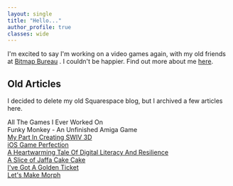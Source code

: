 ```yaml
---
layout: single
title: "Hello..."
author_profile: true
classes: wide
---
```


I'm excited to say I'm working on a video games again, with my old friends at [Bitmap Bureau](https://bitmapbureau.com) . I couldn't be happier. Find out more about me [here](/about/).

## Old Articles

I decided to delete my old Squarespace blog, but I archived a few articles here.

All The Games I Ever Worked On  
Funky Monkey - An Unfinished Amiga Game  
[My Part In Creating SWIV 3D](/pages/2019-08-14-SWIV-3D)  
[iOS Game Perfection](/pages/2019-05-11-iOS-Game-Perfection)  
[A Heartwarming Tale Of Digital Literacy And Resilience](/pages/2017-03-16-A-Heartwarming-Tale)  
[A Slice of Jaffa Cake Cake](/pages/2015-11-08-A-Slice-of-Jaffa-Cake-Cake)  
[I've Got A Golden Ticket](/pages/2014-04-19-Golden-Ticket)  
[Let's Make Morph](/pages/2009-03-04-Lets-Make-Morph)



